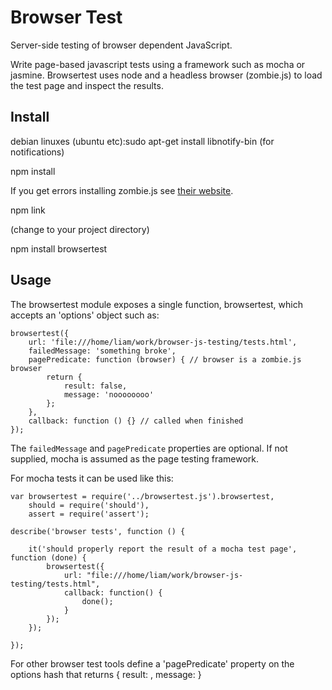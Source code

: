 Browser Test
========

Server-side testing of browser dependent JavaScript. 

Write page-based javascript tests using a framework such as mocha or jasmine. Browsertest uses node and a headless browser (zombie.js) to load the test page and inspect the results. 

Install
-------

debian linuxes (ubuntu etc):sudo apt-get install libnotify-bin (for notifications)

npm install 

If you get errors installing zombie.js see [their website](http://zombie.labnotes.org/).

npm link

(change to your project directory)

npm install browsertest

Usage
-----

The browsertest module exposes a single function, browsertest, which accepts an 'options' object such as:

    browsertest({
    	url: 'file:///home/liam/work/browser-js-testing/tests.html',
    	failedMessage: 'something broke',
    	pagePredicate: function (browser) { // browser is a zombie.js browser
    		return { 
    			result: false, 
    			message: 'noooooooo'
    		};
    	},
    	callback: function () {} // called when finished
    });

The `failedMessage` and `pagePredicate` properties are optional. If not supplied, mocha is assumed as the page testing framework. 

For mocha tests it can be used like this:

    var browsertest = require('../browsertest.js').browsertest,
    	should = require('should'),
    	assert = require('assert');
    
    describe('browser tests', function () {
    
    	it('should properly report the result of a mocha test page', function (done) {
    		browsertest({
    			url: "file:///home/liam/work/browser-js-testing/tests.html",
    			callback: function() { 
    				done();
    			}
    		});
    	});
    
    });

For other browser test tools define a 'pagePredicate' property on the options hash that returns { result: <bool>, message: <string> }
